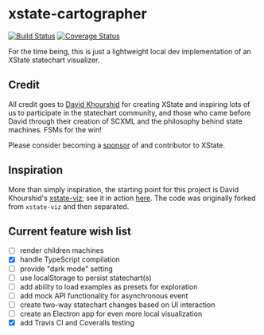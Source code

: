 # xstate-cartographer

[![Build Status](https://travis-ci.org/kolohelios/xstate-cartographer.svg?branch=master)](https://travis-ci.org/kolohelios/xstate-cartographer)
[![Coverage Status](https://coveralls.io/repos/github/kolohelios/xstate-cartographer/badge.svg?branch=master)](https://coveralls.io/github/kolohelios/xstate-cartographer?branch=master)

For the time being, this is just a lightweight local dev implementation of an XState statechart visualizer.

## Credit

All credit goes to [David Khourshid](https://github.com/davidkpiano) for creating XState and inspiring lots of us to participate in the statechart community, and those who came before David through their creation of SCXML and the philosophy behind state machines. FSMs for the win!

Please consider becoming a [sponsor](https://opencollective.com/xstate) of and contributor to XState.

## Inspiration

More than simply inspiration, the starting point for this project is David Khourshid's [xstate-viz](https://github.com/statecharts/xstate-viz); see it in action [here](https://statecharts.github.io/xstate-viz/). The code was originally forked from `xstate-viz` and then separated.

## Current feature wish list

- [ ] render children machines
- [X] handle TypeScript compilation
- [ ] provide "dark mode" setting
- [ ] use localStorage to persist statechart(s)
- [ ] add ability to load examples as presets for exploration
- [ ] add mock API functionality for asynchronous event
- [ ] create two-way statechart changes based on UI interaction
- [ ] create an Electron app for even more local visualization
- [X] add Travis CI and Coveralls testing
